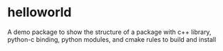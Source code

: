 # helloworld
A demo package to show the structure of a package with c++ library, python-c binding, python modules, and cmake rules to build and install
